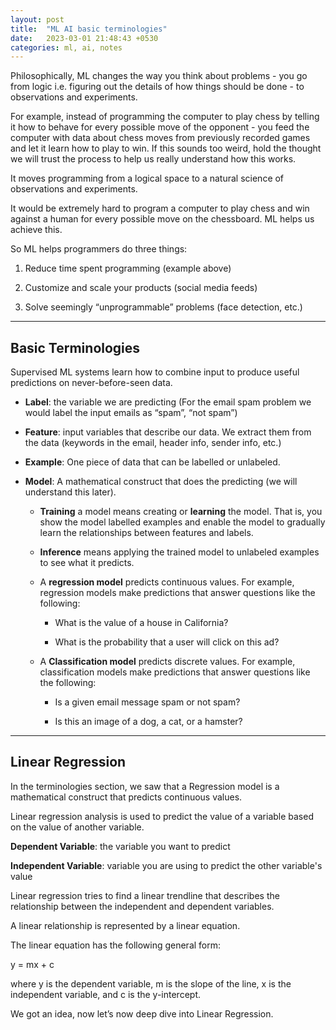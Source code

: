 ```yaml
---
layout: post
title:  "ML AI basic terminologies"
date:   2023-03-01 21:48:43 +0530
categories: ml, ai, notes
---
```


Philosophically, ML changes the way you think about problems - you go from logic i.e. figuring out the details of how things should be done - to observations and experiments.

For example, instead of programming the computer to play chess by telling it how to behave for every possible move of the opponent - you feed the computer with data about chess moves from previously recorded games and let it learn how to play to win. If this sounds too weird, hold the thought we will trust the process to help us really understand how this works.

It moves programming from a logical space to a natural science of observations and experiments.

It would be extremely hard to program a computer to play chess and win against a human for every possible move on the chessboard. ML helps us achieve this.

So ML helps programmers do three things:

1. Reduce time spent programming (example above)
    
2. Customize and scale your products (social media feeds)
    
3. Solve seemingly “unprogrammable” problems (face detection, etc.)
    

---

## Basic Terminologies

Supervised ML systems learn how to combine input to produce useful predictions on never-before-seen data.

- **Label**: the variable we are predicting (For the email spam problem we would label the input emails as “spam”, “not spam”)
    
- **Feature**: input variables that describe our data. We extract them from the data (keywords in the email, header info, sender info, etc.)
    
- **Example**: One piece of data that can be labelled or unlabeled.
    
- **Model**: A mathematical construct that does the predicting (we will understand this later).
    
    - **Training** a model means creating or **learning** the model. That is, you show the model labelled examples and enable the model to gradually learn the relationships between features and labels.
        
    - **Inference** means applying the trained model to unlabeled examples to see what it predicts.
        
    - A **regression model** predicts continuous values. For example, regression models make predictions that answer questions like the following:
        
        - What is the value of a house in California?
            
        - What is the probability that a user will click on this ad?
            
    - A **Classification model** predicts discrete values. For example, classification models make predictions that answer questions like the following:
        
        - Is a given email message spam or not spam?
            
        - Is this an image of a dog, a cat, or a hamster?
            

---

## Linear Regression

In the terminologies section, we saw that a Regression model is a mathematical construct that predicts continuous values.

Linear regression analysis is used to predict the value of a variable based on the value of another variable.

**Dependent Variable**: the variable you want to predict

**Independent Variable**: variable you are using to predict the other variable's value

Linear regression tries to find a linear trendline that describes the relationship between the independent and dependent variables.

A linear relationship is represented by a linear equation.

The linear equation has the following general form:

y = mx + c

where y is the dependent variable, m is the slope of the line, x is the independent variable, and c is the y-intercept.

We got an idea, now let’s now deep dive into Linear Regression.